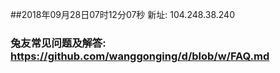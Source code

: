 ##2018年09月28日07时12分07秒 新址: 104.248.38.240
### 兔友常见问题及解答: https://github.com/wanggonging/d/blob/w/FAQ.md
